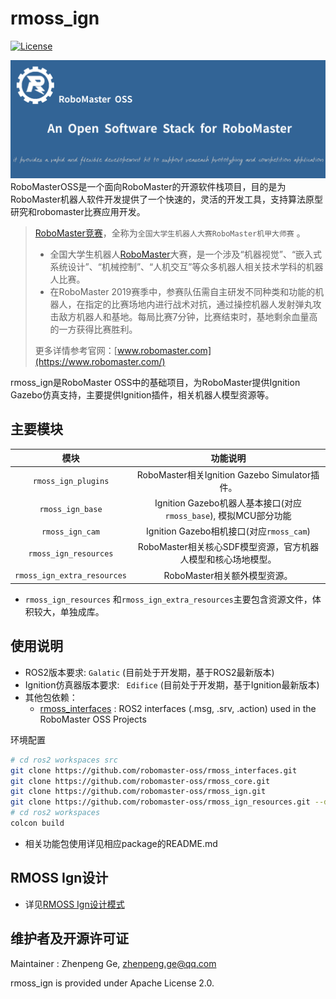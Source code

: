 # rmoss_ign

[![License](https://img.shields.io/badge/License-Apache%202.0-blue.svg)](https://opensource.org/licenses/Apache-2.0)

![](rmoss_bg.png)
RoboMasterOSS是一个面向RoboMaster的开源软件栈项目，目的是为RoboMaster机器人软件开发提供了一个快速的，灵活的开发工具，支持算法原型研究和robomaster比赛应用开发。

> [RoboMaster竞赛](https://www.robomaster.com/)，全称为`全国大学生机器人大赛RoboMaster机甲大师赛` 。
>
> - 全国大学生机器人[RoboMaster](https://www.robomaster.com/)大赛，是一个涉及“机器视觉”、“嵌入式系统设计”、“机械控制”、“人机交互”等众多机器人相关技术学科的机器人比赛。
> - 在RoboMaster 2019赛季中，参赛队伍需自主研发不同种类和功能的机器人，在指定的比赛场地内进行战术对抗，通过操控机器人发射弹丸攻击敌方机器人和基地。每局比赛7分钟，比赛结束时，基地剩余血量高的一方获得比赛胜利。
>
> 更多详情参考官网：[www.robomaster.com](https://www.robomaster.com/)

rmoss_ign是RoboMaster OSS中的基础项目，为RoboMaster提供Ignition Gazebo仿真支持，主要提供Ignition插件，相关机器人模型资源等。

## 主要模块

|            模块             |                           功能说明                           |
| :-------------------------: | :----------------------------------------------------------: |
|     `rmoss_ign_plugins`     |        RoboMaster相关Ignition Gazebo Simulator插件。         |
|      `rmoss_ign_base`       | Ignition Gazebo机器人基本接口(对应`rmoss_base`), 模拟MCU部分功能 |
|      `rmoss_ign_cam`        | Ignition Gazebo相机接口(对应`rmoss_cam`)                 |
|    `rmoss_ign_resources`    | RoboMaster相关核心SDF模型资源，官方机器人模型和核心场地模型。 |
| `rmoss_ign_extra_resources` |                 RoboMaster相关额外模型资源。                 |

* `rmoss_ign_resources` 和`rmoss_ign_extra_resources`主要包含资源文件，体积较大，单独成库。

## 使用说明

* ROS2版本要求: `Galatic` (目前处于开发期，基于ROS2最新版本)
* Ignition仿真器版本要求: ` Edifice` (目前处于开发期，基于Ignition最新版本)
* 其他包依赖：
  *  [rmoss_interfaces](https://github.com/robomaster-oss/rmoss_interfaces) : ROS2 interfaces (.msg, .srv, .action) used in the RoboMaster OSS Projects

环境配置

```bash
# cd ros2 workspaces src
git clone https://github.com/robomaster-oss/rmoss_interfaces.git
git clone https://github.com/robomaster-oss/rmoss_core.git
git clone https://github.com/robomaster-oss/rmoss_ign.git
git clone https://github.com/robomaster-oss/rmoss_ign_resources.git --depth=1
# cd ros2 workspaces
colcon build
```

* 相关功能包使用详见相应package的README.md

## RMOSS Ign设计

* 详见[RMOSS Ign设计模式](https://robomaster-oss.github.io/rmoss_tutorials/#/design/rmoss_ign_design)

## 维护者及开源许可证

Maintainer : Zhenpeng Ge,  zhenpeng.ge@qq.com

rmoss_ign is provided under Apache License 2.0.

